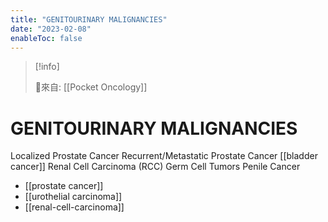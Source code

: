 ```yaml
---
title: "GENITOURINARY MALIGNANCIES"
date: "2023-02-08"
enableToc: false
---
```


> [!info]
>
> 🌱來自: [[Pocket Oncology]]

# GENITOURINARY MALIGNANCIES

Localized Prostate Cancer
Recurrent/Metastatic Prostate Cancer
[[bladder cancer]]
Renal Cell Carcinoma (RCC)
Germ Cell Tumors
Penile Cancer

* [[prostate cancer]]
* [[urothelial carcinoma]]
* [[renal-cell-carcinoma]]

